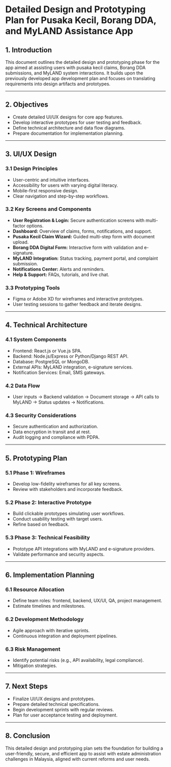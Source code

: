 # Detailed Design and Prototyping Plan for Pusaka Kecil, Borang DDA, and MyLAND Assistance App

## 1. Introduction
This document outlines the detailed design and prototyping phase for the app aimed at assisting users with pusaka kecil claims, Borang DDA submissions, and MyLAND system interactions. It builds upon the previously developed app development plan and focuses on translating requirements into design artifacts and prototypes.

---

## 2. Objectives
- Create detailed UI/UX designs for core app features.
- Develop interactive prototypes for user testing and feedback.
- Define technical architecture and data flow diagrams.
- Prepare documentation for implementation planning.

---

## 3. UI/UX Design

### 3.1 Design Principles
- User-centric and intuitive interfaces.
- Accessibility for users with varying digital literacy.
- Mobile-first responsive design.
- Clear navigation and step-by-step workflows.

### 3.2 Key Screens and Components
- **User Registration & Login:** Secure authentication screens with multi-factor options.
- **Dashboard:** Overview of claims, forms, notifications, and support.
- **Pusaka Kecil Claim Wizard:** Guided multi-step form with document upload.
- **Borang DDA Digital Form:** Interactive form with validation and e-signature.
- **MyLAND Integration:** Status tracking, payment portal, and complaint submission.
- **Notifications Center:** Alerts and reminders.
- **Help & Support:** FAQs, tutorials, and live chat.

### 3.3 Prototyping Tools
- Figma or Adobe XD for wireframes and interactive prototypes.
- User testing sessions to gather feedback and iterate designs.

---

## 4. Technical Architecture

### 4.1 System Components
- Frontend: React.js or Vue.js SPA.
- Backend: Node.js/Express or Python/Django REST API.
- Database: PostgreSQL or MongoDB.
- External APIs: MyLAND integration, e-signature services.
- Notification Services: Email, SMS gateways.

### 4.2 Data Flow
- User inputs → Backend validation → Document storage → API calls to MyLAND → Status updates → Notifications.

### 4.3 Security Considerations
- Secure authentication and authorization.
- Data encryption in transit and at rest.
- Audit logging and compliance with PDPA.

---

## 5. Prototyping Plan

### 5.1 Phase 1: Wireframes
- Develop low-fidelity wireframes for all key screens.
- Review with stakeholders and incorporate feedback.

### 5.2 Phase 2: Interactive Prototype
- Build clickable prototypes simulating user workflows.
- Conduct usability testing with target users.
- Refine based on feedback.

### 5.3 Phase 3: Technical Feasibility
- Prototype API integrations with MyLAND and e-signature providers.
- Validate performance and security aspects.

---

## 6. Implementation Planning

### 6.1 Resource Allocation
- Define team roles: frontend, backend, UX/UI, QA, project management.
- Estimate timelines and milestones.

### 6.2 Development Methodology
- Agile approach with iterative sprints.
- Continuous integration and deployment pipelines.

### 6.3 Risk Management
- Identify potential risks (e.g., API availability, legal compliance).
- Mitigation strategies.

---

## 7. Next Steps
- Finalize UI/UX designs and prototypes.
- Prepare detailed technical specifications.
- Begin development sprints with regular reviews.
- Plan for user acceptance testing and deployment.

---

## 8. Conclusion
This detailed design and prototyping plan sets the foundation for building a user-friendly, secure, and efficient app to assist with estate administration challenges in Malaysia, aligned with current reforms and user needs.
